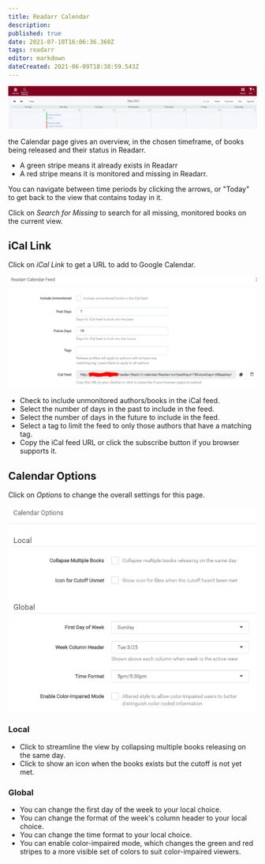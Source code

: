 ```yaml
---
title: Readarr Calendar
description: 
published: true
date: 2021-07-10T16:06:36.360Z
tags: readarr
editor: markdown
dateCreated: 2021-06-09T18:38:59.543Z
---
```


![calendar.png](/assets/readarr/calendar.png)

the Calendar page gives an overview, in the chosen timeframe, of books being released and their status in Readarr.

- A green stripe means it already exists in Readarr
- A red stripe means it is monitored and missing in Readarr.

You can navigate between time periods by clicking the arrows, or "Today" to get back to the view that contains today in it.

Click on *Search for Missing* to search for all missing, monitored books on the current view.

## iCal Link

Click on *iCal Link* to get a URL to add to Google Calendar.

![ical.png](/assets/readarr/ical.png)

- Check to include unmonitored authors/books in the iCal feed.
- Select the number of days in the past to include in the feed.
- Select the number of days in the future to include in the feed.
- Select a tag to limit the feed to only those authors that have a matching tag.
- Copy the iCal feed URL or click the subscribe button if you browser supports it.

## Calendar Options

Click on *Options* to change the overall settings for this page.

![caloptions.png](/assets/readarr/caloptions.png)

### Local

- Click to streamline the view by collapsing multiple books releasing on the same day.
- Click to show an icon when the books exists but the cutoff is not yet met.

### Global

- You can change the first day of the week to your local choice.
- You can change the format of the week's column header to your local choice.
- You can change the time format to your local choice.
- You can enable color-impaired mode, which changes the green and red stripes to a more visible set of colors to suit color-impaired viewers.
